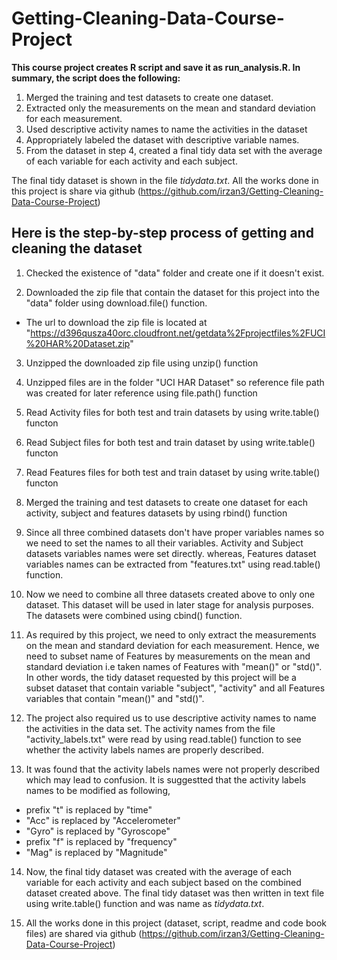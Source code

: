 # Getting-Cleaning-Data-Course-Project


**This course project creates R script and save it as run_analysis.R. In summary, the script does the following:**
 
1. Merged the training and test datasets to create one dataset.
2. Extracted only the measurements on the mean and standard deviation for each measurement. 
3. Used descriptive activity names to name the activities in the dataset
4. Appropriately labeled the dataset with descriptive variable names. 
5. From the dataset in step 4, created a final tidy data set with the average of each variable for each activity and each subject.

The final tidy dataset is shown in the file *tidydata.txt*. All the works done in this project is share via github (https://github.com/irzan3/Getting-Cleaning-Data-Course-Project)



## **Here is the step-by-step process of getting and cleaning the dataset**

1. Checked the existence of "data" folder and create one if it doesn't exist.

2. Downloaded the zip file that contain the dataset for this project into the "data" folder using download.file() function. 
+ The url to download the zip file is located at  "https://d396qusza40orc.cloudfront.net/getdata%2Fprojectfiles%2FUCI%20HAR%20Dataset.zip"

3. Unzipped the downloaded zip file using unzip() function

4. Unzipped files are in the folder "UCI HAR Dataset" so reference file path was created for later reference using file.path() function

5. Read Activity files for both test and train datasets by using write.table() functon

6. Read Subject files for both test and train dataset by using write.table() functon 
7. Read Features files for both test and train dataset by using write.table() functon

8. Merged the training and test datasets to create one dataset for each activity, subject and features datasets by using rbind() function

9. Since all three combined datasets don't have proper variables names so we need to set the names to all their variables. Activity and Subject datasets variables names were set directly. whereas, Features dataset variables names can be extracted from "features.txt" using read.table() function.

10. Now we need to combine all three datasets created above to only one dataset. This dataset will be used in later stage for analysis purposes. The datasets were combined using cbind() function.

11. As required by this project, we need to only extract the measurements on the mean and standard deviation for each measurement. Hence, we need to subset name of Features by measurements on the mean and standard deviation i.e taken names of Features with "mean()" or "std()". In other words, the tidy dataset requested by this project will be a subset dataset that contain variable "subject", "activity" and all Features variables that contain "mean()" and "std()".

12. The project also required us to use descriptive activity names to name the activities in the data set. The activity names from the file "activity_labels.txt" were read by using read.table() function to see whether the activity labels names are properly described.

13. It was found that the activity labels names were not properly described which may lead to confusion. It is suggestted that the activity labels names to be modified as following,

+ prefix "t" is replaced by "time"
+ "Acc" is replaced by "Accelerometer"
+ "Gyro" is replaced by "Gyroscope"
+ prefix "f" is replaced by "frequency"
+ "Mag" is replaced by "Magnitude"

14. Now, the final tidy dataset was created with the average of each variable for each activity and each subject based on the combined dataset created above. The final tidy dataset was then written in text file using write.table() function and was name as *tidydata.txt*.

15. All the works done in this project (dataset, script, readme and code book files) are shared via github (https://github.com/irzan3/Getting-Cleaning-Data-Course-Project)

